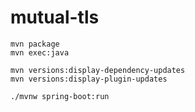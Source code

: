 # mutual-tls



```
mvn package
mvn exec:java
```

```
mvn versions:display-dependency-updates
mvn versions:display-plugin-updates
```

```
./mvnw spring-boot:run
```